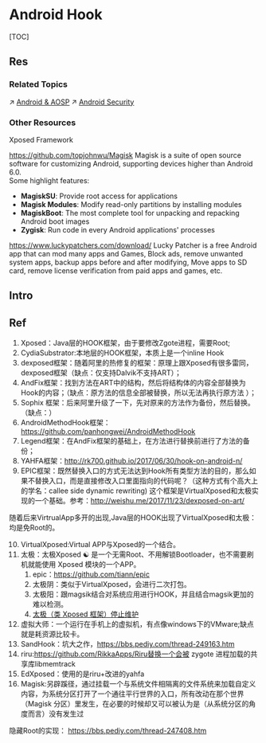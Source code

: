 # Android Hook

[TOC]



## Res
### Related Topics
↗ [Android & AOSP](../../../../../../🔑%20CS%20Core/🥷🏼%20Operating%20Systems%20&%20Kernels%20(Engineering%20Part)/Android%20&%20AOSP/Android%20&%20AOSP.md)
↗ [Android Security](../../../../../Application%20Security/Virtualization%20Security/Android%20Security/Android%20Security.md)


### Other Resources
Xposed Framework

https://github.com/topjohnwu/Magisk
Magisk is a suite of open source software for customizing Android, supporting devices higher than Android 6.0.  
Some highlight features:
- **MagiskSU**: Provide root access for applications
- **Magisk Modules**: Modify read-only partitions by installing modules
- **MagiskBoot**: The most complete tool for unpacking and repacking Android boot images
- **Zygisk**: Run code in every Android applications' processes

https://www.luckypatchers.com/download/
Lucky Patcher is a free Android app that can mod many apps and Games, Block ads, remove unwanted system apps, backup apps before and after modifying, Move apps to SD card, remove license verification from paid apps and games, etc.



## Intro



## Ref
[Android中常见的HOOK框架收集 | CSDN]: http://t.csdnimg.cn/4ieMP
1. Xposed：Java层的HOOK框架，由于要修改Zgote进程，需要Root;
2. CydiaSubstrator:本地层的HOOK框架，本质上是一个inline Hook
3. dexposed框架：随着阿里的热修复的框架：原理上跟Xposed有很多雷同，dexposed框架（缺点：仅支持Dalvik不支持ART）；
4. AndFix框架：找到方法在ART中的结构，然后将结构体的内容全部替换为Hook的内容；（缺点：原方法的信息全部被替换，所以无法再执行原方法 ）；
5. Sophix 框架：后来阿里升级了一下，先对原来的方法作为备份，然后替换。（缺点：）
6. AndroidMethodHook框架：https://github.com/panhongwei/AndroidMethodHook
7. Legend框架：在AndFix框架的基础上，在方法进行替换前进行了方法的备份；
8. YAHFA框架：http://rk700.github.io/2017/06/30/hook-on-android-n/
9. EPIC框架：既然替换入口的方式无法达到Hook所有类型方法的目的，那么如果不替换入口，而是直接修改入口里面指向的代码呢？（这种方式有个高大上的学名：callee side dynamic rewriting) 这个框架是VirtualXposed和太极实现的一个基础。参考：http://weishu.me/2017/11/23/dexposed-on-art/

随着后来VirtrualApp多开的出现,Java层的HOOK出现了VirtualXposed和太极：
均是免Root的。

10. VirtualXposed:Virtual APP与Xposed的一个结合。
11. 太极：太极Xposed ☯️ 是一个无需Root、不用解锁Bootloader，也不需要刷机就能使用 Xposed 模块的一个APP。 
	1. epic：https://github.com/tiann/epic
	2. 太极阴：类似于VirtualXposed，会进行二次打包。
	3. 太极阳：跟magsik结合对系统应用进行HOOK，并且结合magsik更加的难以检测。
	4. [太极（类 Xposed 框架）停止维护](https://www.oschina.net/news/291534/taichi-android-xposed-eol)
12. 虚拟大师：一个运行在手机上的虚拟机，有点像windows下的VMware;缺点就是耗资源比较卡。
13. SandHook：坑大之作，https://bbs.pediy.com/thread-249163.htm
14. riru:https://github.com/RikkaApps/Riru替换一个会被 zygote 进程加载的共享库libmemtrack
15. EdXposed：使用的是riru+改进的yahfa
16. Magisk:另辟蹊径，通过挂载一个与系统文件相隔离的文件系统来加载自定义内容，为系统分区打开了一个通往平行世界的入口，所有改动在那个世界（Magisk 分区）里发生，在必要的时候却又可以被认为是（从系统分区的角度而言）没有发生过

隐藏Root的实现： https://bbs.pediy.com/thread-247408.htm
